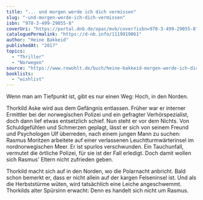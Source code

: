 ```yaml
---
title: "... und morgen werde ich dich vermissen"
slug: "-und-morgen-werde-ich-dich-vermissen"
isbn: "978-3-499-29055-8"
coverUri: "https://portal.dnb.de/opac/mvb/cover?isbn=978-3-499-29055-8"
cataloguePermalink: "https://d-nb.info/1119919061"
author: "Heine Bakkeid"
publishedAt: "2017"
topics:
  - "Thriller"
  - "Norwegen"
source: "https://www.rowohlt.de/buch/heine-bakkeid-morgen-werde-ich-dich-vermissen-9783499290558"
booklists: 
  - "wishlist"
---
```

Wenn man am Tiefpunkt ist, gibt es nur einen Weg: Hoch, in den Norden.

Thorkild Aske wird aus dem Gefängnis entlassen. Früher war er interner 
Ermittler bei der norwegischen Polizei und ein gefragter Verhörspezialist, 
doch dann lief etwas entsetzlich schief. Nun steht er vor dem Nichts. Von 
Schuldgefühlen und Schmerzen geplagt, lässt er sich von seinem Freund und
Psychologen Ulf überreden, nach einem jungen Mann zu suchen: Rasmus Moritzen
arbeitete auf einer verlassenen Leuchtturmwärterinsel im nordnorwegischen 
Meer. Er ist spurlos verschwunden. Ein Tauchunfall, vermutet die örtliche 
Polizei, für sie ist der Fall erledigt. Doch damit wollen sich Rasmus' Eltern 
nicht zufrieden geben.

Thorkild macht sich auf in den Norden, wo die Polarnacht anbricht. Bald schon
bemerkt er, dass er nicht allein auf der kargen Felseninsel ist. Und als die 
Herbststürme wüten, wird tatsächlich eine Leiche angeschwemmt. Thorkilds alter
Spürsinn erwacht: Denn es handelt sich nicht um Rasmus.